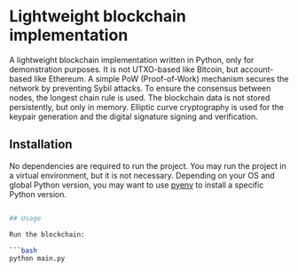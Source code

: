 # Lightweight blockchain implementation

A lightweight blockchain implementation written in Python, only for demonstration purposes. It is not UTXO-based like Bitcoin, but account-based like Ethereum. A simple PoW (Proof-of-Work) mechanism secures the network by preventing Sybil attacks. To ensure the consensus between nodes, the longest chain rule is used. The blockchain data is not stored persistently, but only in memory. Elliptic curve cryptography is used for the keypair generation and the digital signature signing and verification.

## Installation

No dependencies are required to run the project. You may run the project in a virtual environment, but it is not necessary. Depending on your OS and global Python version, you may want to use [pyenv] to install a specific Python version.

```bash

## Usage

Run the blockchain:

```bash
python main.py
```

<!-- ## Installation

There are numerous ways to setup Python projects. In this project, [pyenv] and [pipenv] are utilized to manage the Python version and the dependencies. If these tools are not installed yet, [homebrew] may be used to install them.

```bash
brew install pyenv pipenv
```

Any Python version can be installed with pyenv. To install Python 3.8.0 and set it as the local version:

```bash
pyenv install 3.10.0
pyenv local 3.10.0
```

Create the virtual environment with pipenv:

```bash
pipenv install
```

Or if you have not set the Python version with pyenv:

```bash
pipenv --python 3.10.0
```

There is no need the activate the virtual environment since pipenv does it under the hood.

## Usage

Start the blockchain and run:

```bash
pipenv run python main.py
``` -->

[pyenv]: https://github.com/pyenv/pyenv
[pipenv]: https://pypi.org/project/pipenv
[homebrew]: https://brew.sh
